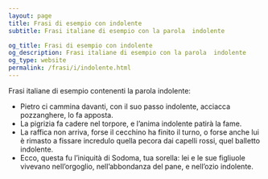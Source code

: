 ```yaml
---
layout: page
title: Frasi di esempio con indolente 
subtitle: Frasi italiane di esempio con la parola  indolente

og_title: Frasi di esempio con indolente 
og_description: Frasi italiane di esempio con la parola  indolente
og_type: website
permalink: /frasi/i/indolente.html
---
```


Frasi italiane di esempio contenenti la parola indolente:


- Pietro ci cammina davanti, con il suo passo indolente, acciacca pozzanghere, lo fa apposta.
- La pigrizia fa cadere nel torpore, e l’anima indolente patirà la fame.
- La raffica non arriva, forse il cecchino ha finito il turno, o forse anche lui è rimasto a fissare incredulo quella pecora dai capelli rossi, quel balletto indolente.
- Ecco, questa fu l’iniquità di Sodoma, tua sorella: lei e le sue figliuole vivevano nell’orgoglio, nell’abbondanza del pane, e nell’ozio indolente.
